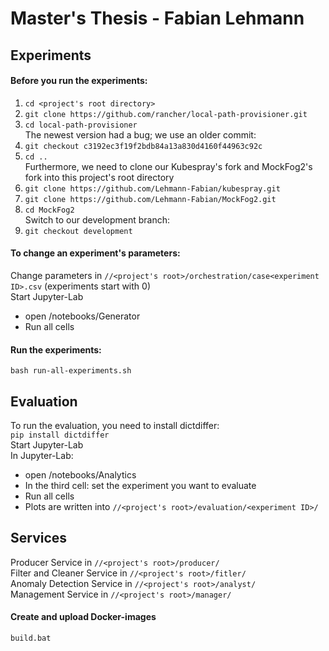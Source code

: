 # Master's Thesis - Fabian Lehmann

## Experiments
#### Before you run the experiments: <br>
1. ```cd <project's root directory>```<br>
1. ```git clone https://github.com/rancher/local-path-provisioner.git```<br>
1. ```cd local-path-provisioner```<br>
The newest version had a bug; we use an older commit:<br>
1. ```git checkout c3192ec3f19f2bdb84a13a830d4160f44963c92c```<br>
1. ```cd ..```<br>
Furthermore, we need to clone our Kubespray's fork and MockFog2's fork into this project's root directory<br>
1. ```git clone https://github.com/Lehmann-Fabian/kubespray.git```<br>
1. ```git clone https://github.com/Lehmann-Fabian/MockFog2.git```<br>
1. ```cd MockFog2```<br>
Switch to our development branch:<br>
1. ```git checkout development```<br>

#### To change an experiment's parameters:<br>
Change parameters in `//<project's root>/orchestration/case<experiment ID>.csv` (experiments start with 0)<br>
Start Jupyter-Lab<br>
- open /notebooks/Generator
- Run all cells

#### Run the experiments:<br>
```bash run-all-experiments.sh```<br>

## Evaluation
To run the evaluation, you need to install dictdiffer:<br>
```pip install dictdiffer```<br>
Start Jupyter-Lab<br>
In Jupyter-Lab:<br>
- open /notebooks/Analytics
- In the third cell: set the experiment you want to evaluate 
- Run all cells
- Plots are written into `//<project's root>/evaluation/<experiment ID>/`


## Services
Producer Service in `//<project's root>/producer/`<br>
Filter and Cleaner Service in `//<project's root>/fitler/`<br>
Anomaly Detection Service in `//<project's root>/analyst/`<br>
Management Service  in `//<project's root>/manager/`<br>

#### Create and upload Docker-images
```build.bat```


